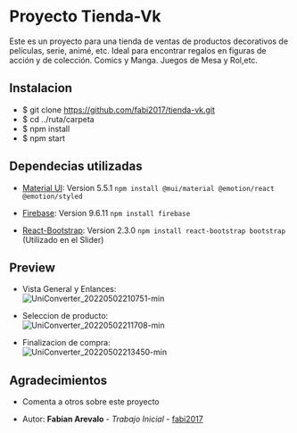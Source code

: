 # Proyecto Tienda-Vk

Este es un proyecto para una tienda de ventas de productos decorativos de películas, serie, animé, etc. Ideal para encontrar regalos en figuras de acción y de colección. Comics y Manga. Juegos de Mesa y Rol,etc.

## Instalacion

*  $ git clone https://github.com/fabi2017/tienda-vk.git
*  $ cd ../ruta/carpeta
*  $ npm install
*  $ npm start

## Dependecias utilizadas 

* [Material UI](https://mui.com/): Version 5.5.1
  `npm install @mui/material @emotion/react @emotion/styled`

* [Firebase](https://firebase.google.com/): Version 9.6.11
  `npm install firebase`

* [React-Bootstrap](https://react-bootstrap.github.io/): Version 2.3.0
   `npm install react-bootstrap bootstrap` (Utilizado en el Slider)
  


## Preview

* Vista General y Enlances:<br>
![UniConverter_20220502210751-min](https://user-images.githubusercontent.com/32752596/166394357-2d30c685-32ee-49e9-833f-3cdd35f38ab5.gif)<br>




* Seleccion de producto:<br>
![UniConverter_20220502211708-min](https://user-images.githubusercontent.com/32752596/166394515-3b22f939-cddf-4af9-8bd5-5618bd974071.gif)<br>




* Finalizacion de compra:<br>
![UniConverter_20220502213450-min](https://user-images.githubusercontent.com/32752596/166394628-9244232d-d051-4791-b634-584251aebe42.gif)



## Agradecimientos

* Comenta a otros sobre este proyecto 

* Autor: **Fabian Arevalo** - *Trabajo Inicial* - [fabi2017](https://github.com/fabi2017)